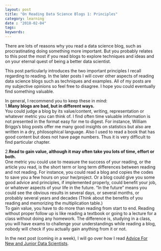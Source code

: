 ```yaml
---
layout: post
title: "On Reading Data Science Blogs 1: Principles"
category: learning
date : "2018-02-04"
tags: 
keywords: 
---
```

There are lots of reasons why you read a data science blog, such as procrastinating doing something more important. But you probably relates to this post the most if you read blogs to explore techniques and ideas and on your eternal quest of being a better data scientist.  

This post particularly introduces the two important principles I recall regarding to reading. In the later posts I will cover other aspects of reading data science blogs such as techniques and examples. All of my posts are my subjective opinions so feel free to disagree. I hope you could eventually find something valuable. 

In general, I recommend you to keep these in mind:   
1.**Many blogs are bad, but in different ways.**   
You could judge a blog by its value/content, writing, representation or whatever metric you can think of. I find often time valuable information is not presented in the format easy for me to digest. For instance, William Briggs’s blog posts offer me many good insights on statistics but also are written in a dry, philosophical language. Also I used to read a book that has good content but does not have page numbers. Thus it is very difficult to find particular chapter.  

2.**Read to gain value, although it may often take you lots of time, effort or both.**   
One metric you could use to measure the success of your reading, or the article you read, is the short term or long term differences between reading and not reading. For instance, you could read a blog and copies the codes to save you a few hours on your hw/project. Or a blog could give you some good advice and principles, if implemented properly, could benefit your job, or whatever aspects of your life in the future. “In the future” means you could see the obvious results in several days, or several months, or probably several years and decades (Think about the benefits of you reading and memorizing the multiplication table.)    
To gain value, you have to do more than reading from start to end. Reading without proper follow up is like reading a textbook or going to a lecture for a class without doing any homework. The difference is, studying in a class, you will have exams to challenge your understandings while reading a blog, nobody will check if you actually gain anything from it or not.  

In the next post (coming in a week), I will go over how I read [Advice For New and Junior Data Scientists](https://medium.com/@rchang/advice-for-new-and-junior-data-scientists-2ab02396cf5b). 
